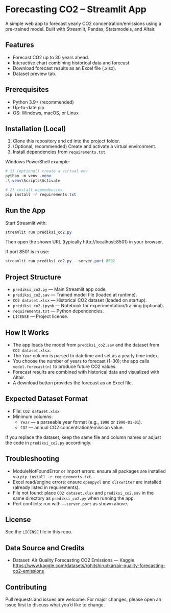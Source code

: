# Forecasting CO2 – Streamlit App

A simple web app to forecast yearly CO2 concentration/emissions using a pre-trained model. Built with Streamlit, Pandas, Statsmodels, and Altair.

## Features
- Forecast CO2 up to 30 years ahead.
- Interactive chart combining historical data and forecast.
- Download forecast results as an Excel file (.xlsx).
- Dataset preview tab.

## Prerequisites
- Python 3.9+ (recommended)
- Up-to-date pip
- OS: Windows, macOS, or Linux

## Installation (Local)
1) Clone this repository and cd into the project folder.
2) (Optional, recommended) Create and activate a virtual environment.
3) Install dependencies from `requirements.txt`.

Windows PowerShell example:

```powershell
# 1) (optional) create a virtual env
python -m venv .venv
.\.venv\Scripts\Activate

# 2) install dependencies
pip install -r requirements.txt
```

## Run the App
Start Streamlit with:

```powershell
streamlit run prediksi_co2.py
```

Then open the shown URL (typically http://localhost:8501) in your browser.

If port 8501 is in use:
```powershell
streamlit run prediksi_co2.py --server.port 8502
```

## Project Structure
- `prediksi_co2.py` — Main Streamlit app code.
- `prediksi_co2.sav` — Trained model file (loaded at runtime).
- `CO2 dataset.xlsx` — Historical CO2 dataset (loaded on startup).
- `prediksi_co2.ipynb` — Notebook for experimentation/training (optional).
- `requirements.txt` — Python dependencies.
- `LICENSE` — Project license.

## How It Works
- The app loads the model from `prediksi_co2.sav` and the dataset from `CO2 dataset.xlsx`.
- The `Year` column is parsed to datetime and set as a yearly time index.
- You choose the number of years to forecast (1–30); the app calls `model.forecast(n)` to produce future CO2 values.
- Forecast results are combined with historical data and visualized with Altair.
- A download button provides the forecast as an Excel file.

## Expected Dataset Format
- File: `CO2 dataset.xlsx`
- Minimum columns:
  - `Year` — a parseable year format (e.g., `1990` or `1990-01-01`).
  - `CO2` — annual CO2 concentration/emission value.

If you replace the dataset, keep the same file and column names or adjust the code in `prediksi_co2.py` accordingly.

## Troubleshooting
- ModuleNotFoundError or import errors: ensure all packages are installed via `pip install -r requirements.txt`.
- Excel read/engine errors: ensure `openpyxl` and `xlsxwriter` are installed (already listed in requirements).
- File not found: place `CO2 dataset.xlsx` and `prediksi_co2.sav` in the same directory as `prediksi_co2.py` when running the app.
- Port conflicts: run with `--server.port` as shown above.

## License
See the `LICENSE` file in this repo.

## Data Source and Credits
- Dataset: Air Quality Forecasting CO2 Emissions — Kaggle
  https://www.kaggle.com/datasets/rohitshirudkar/air-quality-forecasting-co2-emissions

## Contributing
Pull requests and issues are welcome. For major changes, please open an issue first to discuss what you’d like to change.

